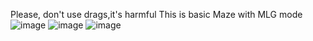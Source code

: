 Please, don't use drags,it's harmful
This is basic Maze with MLG mode
![image](https://github.com/VladosNasos/Meizu-snap-back-to-2015-/assets/126729032/7abb3a92-3cd7-4376-89ab-13b1623c240e)
![image](https://github.com/VladosNasos/Meizu-snap-back-to-2015-/assets/126729032/f37f6e31-229d-494c-b16b-84ebb98ea95c)
![image](https://github.com/VladosNasos/Meizu-snap-back-to-2015-/assets/126729032/bc0853a4-3285-43e6-96bd-ae1fa1e636a1)
